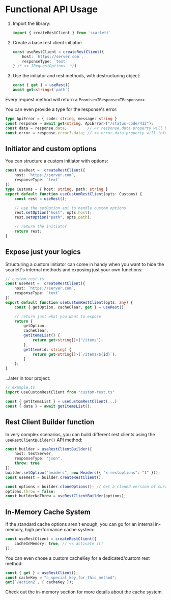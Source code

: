 # Functional API Usage

1. Import the library:

	```typescript
	import { createRestClient } from `scarlett`
	```

1. Create a base rest client initiator:

	```typescript
	const useRestClient = createRestClient({
		host: `https://server.com`,
		responseType: `text`
	} /* >> IRequestOptions  */)
	```

1. Use the initiator and rest methods, with destructuring object:

	```typescript
	const { get } = useRest()
	await get<string>(`path`)
	```

Every request method will return a `Promise<IResponse<TResponse>>`.

You can even provide a type for the response's error:
```typescript
type ApiError = { code: string, message: string }
const response = await get<string, ApiError>("/status-code/412");
const data = response.data;         // << response.data property will be null because of the error
const error = response.error?.data; // << error.data property will infer ApiError interface
```

## Initiator and custom options

You can structure a custom initiator with options:

```typescript
const useRest =  createRestClient({
	host: `https://server.com`,
	responseType: `text`
})
type Customs = { host: string, path: string }
export default function useCustomRestClient(opts: Customs) {
	const rest = useRest();

	// use the setOption api to handle custom options
	rest.setOption("host", opts.host);
	rest.setOption("path", opts.path);

	// return the initiator
	return rest;
}
```

## Expose just your logics

Structuring a custom initiator can come in handy when you want to hide the scarlett's internal methods and exposing just your own functions:

```typescript
// custom-rest.ts
const useRest =  createRestClient({
	host: `https://server.com`,
	responseType: `text`
})
export default function useCustomRestClient(opts: any) {
	const { getOption, cacheClear, get } = useRest();

	// return just what you want to expose
	return {
		getOption,
		cacheClear,
		getItemsList() {
			return get<string[]>("/items");
		},
		getItem(id: string) {
			return get<string[]>(`/items/${id}`);
		}
	};
}
```

...later in tour project:

```typescript
// example.ts
import useCustomRestClient from "custom-rest.ts"

const { getItemsList } = useCustomRestClient(...)
const { data } = await getItemsList();
```

## Rest Client Builder function

In very complex scenarios, you can build different rest clients using the `useRestClientBuilder()` API method:

```typescript
const builder = useRestClientBuilder({
	host: testServer,
	responseType: "json",
	throw: true
});
builder.setOption("headers", new Headers({ "x-restoptions": "1" }));
const useRest = builder.createRestClient();

const options = builder.cloneOptions(); // Get a cloned version of current options object
options.throw = false;
const builderNoThrow = useRestClientBuilder(options);

```

## In-Memory Cache System

If the standard cache options aren't enough, you can go for an internal in-memory, high performance cache system:

```typescript
const useRestClient = createRestClient({
	cacheInMemory: true, // << activate it!
});
```

You can even chose a custom cacheKey for a dedicated/custom rest method:

```typescript
const { get } = useRestClient();
const cacheKey = "a_special_key_for_this_method";
get(`/action2`, { cacheKey });
```

Check out the in-memory section for more details about the cache system.
